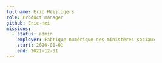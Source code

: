 ```yaml
---
fullname: Eric Heijligers
role: Product manager
github: Eric-Hei
missions:
  - status: admin
    employer: Fabrique numérique des ministères sociaux
    start: 2020-01-01
    end: 2021-12-31
---
```

